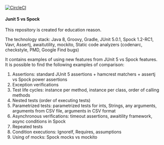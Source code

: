 [![CircleCI](https://circleci.com/gh/aplotnikov/junit_5_vs_spock.svg?style=svg)](https://circleci.com/gh/aplotnikov/junit_5_vs_spock)

#### Junit 5 vs Spock

This repository is created for education reason.

The technology stack: Java 8, Groovy, Gradle, JUnit 5.0.1, Spock 1.2-RC1,
Vavr, Assertj, awaitutility, mockito,
Static code analyzers (codenarc, checkstyle, PMD, Google Find bugs)

It contains examples of using new features from JUnit 5 vs Spock features.
It is possible to find the following examples of comparison:
1. Assertions: standard JUnit 5 assertions + hamcrest matchers + assertj vs Spock power assertions
2. Exception verifications
3. Test life cycles: instance per method, instance per class, order of calling methods
4. Nested tests (order of executing tests)
5. Parametrized tests: parametrized tests for ints, Strings, any arguments, arguments from CSV file, arguments in CSV format
6. Asynchronous verifications: timeout assertions, awaitility framework, async conditions in Spock
7. Repeated tests
8. Condition executions: IgnoreIf, Requires, assumptions
9. Using of mocks: Spock mocks vs mockito
